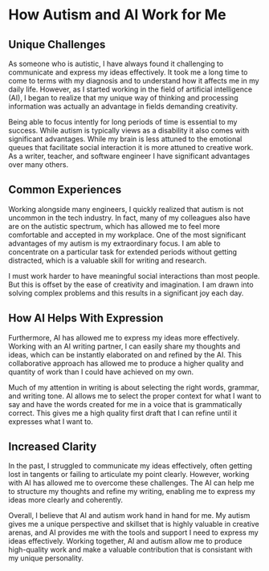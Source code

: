 # How Autism and AI Work for Me

## Unique Challenges

As someone who is autistic, I have always found it challenging to communicate and express my ideas
effectively. It took me a long time to come to terms with my diagnosis and to understand how it
affects me in my daily life. However, as I started working in the field of artificial intelligence
(AI), I began to realize that my unique way of thinking and processing information was actually an
advantage in fields demanding creativity.

Being able to focus intently for long periods of time is essential to my success.  While autism is
typically views as a disability it also comes with significant advantages.  While my brain is less
attuned to the emotional queues that facilitate social interaction it is more attuned to creative
work.  As a writer, teacher, and software engineer I have significant advantages over many others.

## Common Experiences

Working alongside many engineers, I quickly realized that autism is not uncommon in the tech
industry. In fact, many of my colleagues also have are on the autistic spectrum, which has allowed
me to feel more comfortable and accepted in my workplace. One of the most significant advantages of
my autism is my extraordinary focus. I am able to concentrate on a particular task for extended
periods without getting distracted, which is a valuable skill for writing and research.

I must work harder to have meaningful social interactions than most people. But this is offset
by the ease of creativity and imagination.  I am drawn into solving complex problems and this
results in a significant joy each day.

## How AI Helps With Expression

Furthermore, AI has allowed me to express my ideas more effectively. Working with an AI writing
partner, I can easily share my thoughts and ideas, which can be instantly elaborated on and refined
by the AI. This collaborative approach has allowed me to produce a higher quality and quantity of
work than I could have achieved on my own.

Much of my attention in writing is about selecting the right words, grammar, and writing tone.  AI
allows me to select the proper context for what I want to say and have the words created for me
in a voice that is grammatically correct. This gives me a high quality first draft that I can 
refine until it expresses what I want to.

## Increased Clarity

In the past, I struggled to communicate my ideas effectively, often getting lost in tangents or
failing to articulate my point clearly. However, working with AI has allowed me to overcome these
challenges. The AI can help me to structure my thoughts and refine my writing, enabling me to
express my ideas more clearly and coherently.

Overall, I believe that AI and autism work hand in hand for me. My autism gives me a unique
perspective and skillset that is highly valuable in creative arenas, 
and AI provides me with the tools
and support I need to express my ideas effectively. Working together, AI and autism allow me to
produce high-quality work and make a valuable contribution that is consistant with my
unique personality.

